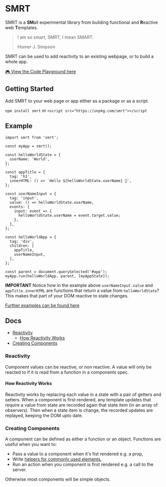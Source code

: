 # SMRT

SMRT is a **SM**all experimental library from building functional and **R**eactive web **T**emplates.

> I am so smart, SMRT, I mean SMART.
>
> Homer J. Simpson

SMRT can be used to add reactivity to an existing webpage, or to build a whole app.

[🎮 View the Code Playground here](https://codesandbox.io/s/smrt-playground-xby6v?file=/src/index.js)

## Getting Started

Add SMRT to your web page or app either as a package or as a script.

`npm install smrt` or `<script src="https://unpkg.com/smrt"></script`

## Example
```
import smrt from 'smrt';

const myApp = smrt();

const helloWorldState = {
  userName: 'World',
};

const appTitle = {
  tag: 'h1',
  innerHTML: () => `Hello ${helloWorldState.userName} 👋`,
};

const userNameInput = {
  tag: 'input',
  value: () => helloWorldState.userName,
  events: {
    input: event => {
      helloWorldState.userName = event.target.value;
    },
  },
};

const helloWorldApp = {
  tag: 'div',
  children: [
    appTitle,
    userNameInput,
  ],
};

const parent = document.querySelected('#app');
myApp.run(helloWorldApp, parent, [myAppState]);
```

**IMPORTANT** Notice how in the example above `userNameInput.value` and `appTitle.innerHTML` are functions that return a value from `helloWorldState`? This makes that part of your DOM reactive to state changes.

[Further examples can be found here](https://github.com/jjohnson1994/smrt/tree/master/examples)

## Docs

- [Reactivity](#reactivity)
  - [How Reactivity Works](#how-reactivity-works)
- [Creating Components](#creating-components)

### Reactivity
Component values can be reactive, or non reactive. A value will only be reacted to if it is read from a function in a components spec.

#### How Reactivity Works
Reactivity works by replacing each value in a state with a pair of getters and setters. When a component is first rendered, any template updates that require a value from state are recorded again that state item (in an array of observers). Then when a state item is change, the recorded updates are replayed, keeping the DOM upto date.

### Creating Components
A component can be defined as either a function or an object. Functions are useful when you want to:
- Pass a value to a component when it's fist rendered e.g. a prop,
- Write [helpers for commonly used elements](https://github.com/jjohnson1994/smrt/blob/master/examples/common-elements.js),
- Run an action when you component is first rendered e.g. a call to the server.

Otherwise most components will be simple objects.
